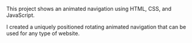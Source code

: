 This project shows an animated navigation using HTML, CSS, and JavaScript.

I created a uniquely positioned rotating animated navigation that can be used for any type of website. 
